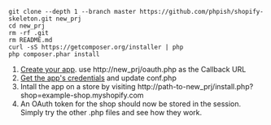 ```
git clone --depth 1 --branch master https://github.com/phpish/shopify-skeleton.git new_prj
cd new_prj
rm -rf .git
rm README.md
curl -sS https://getcomposer.org/installer | php
php composer.phar install
```

1. [Create your app](http://docs.shopify.com/api/introduction/getting-started#create-app). use http://new_prj/oauth.php as the Callback URL
2. [Get the app's credentials](http://docs.shopify.com/api/authentication/oauth#get-the-client-redentials) and update conf.php
3. Intall the app on a store by visiting http://path-to-new_prj/install.php?shop=example-shop.myshopify.com
4. An OAuth token for the shop should now be stored in the session. Simply try the other .php files and see how they work.